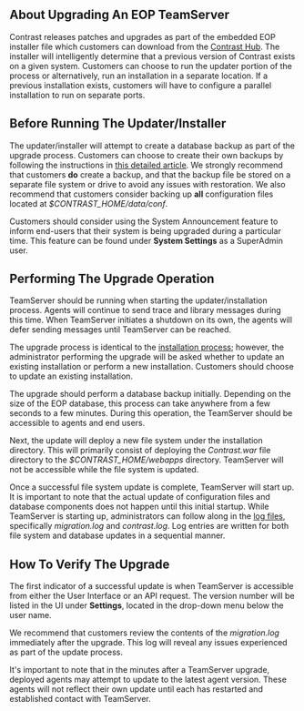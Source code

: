 <!--
title: "Upgrading EOP TeamServer"
description: "Instructions for updating an EOP TeamServer with a new version."
tags: "Admin EOP maintenance upgrade install installation backup"
-->

## About Upgrading An EOP TeamServer
Contrast releases patches and upgrades as part of the embedded EOP installer file which customers can download from the [Contrast Hub](https://hub.contrastsecurity.com). The installer will intelligently determine that a previous version of Contrast exists on a given system. Customers can choose to run the updater portion of the process or alternatively, run an installation in a separate location. If a previous installation exists, customers will have to configure a parallel installation to run on separate ports.

## Before Running The Updater/Installer
The updater/installer will attempt to create a database backup as part of the upgrade process. Customers can choose to create their own backups by following the instructions in [this detailed article](installation-setup.html#setup-mysql). We strongly recommend that customers **do** create a backup, and that the backup file be stored on a separate file system or drive to avoid any issues with restoration. We also recommend that customers consider backing up **all** configuration files located at *$CONTRAST_HOME/data/conf*.

Customers should consider using the System Announcement feature to inform end-users that their system is being upgraded during a particular time. This feature can be found under **System Settings** as a SuperAdmin user. 

## Performing The Upgrade Operation
TeamServer should be running when starting the updater/installation process. Agents will continue to send trace and library messages during this time. When TeamServer initiates a shutdown on its own, the agents will defer sending messages until TeamServer can be reached.

The upgrade process is identical to the [installation process](installation-setupinstall.html#install); however, the administrator performing the upgrade will be asked whether to update an existing installation or perform a new installation. Customers should choose to update an existing installation. 

The upgrade should perform a database backup initially. Depending on the size of the EOP database, this process can take anywhere from a few seconds to a few minutes. During this operation, the TeamServer should be accessible to agents and end users. 

Next, the update will deploy a new file system under the installation directory. This will primarily consist of deploying the *Contrast.war* file directory to the *$CONTRAST_HOME/webapps* directory. TeamServer will not be accessible while the file system is updated.

Once a successful file system update is complete, TeamServer will start up. It is important to note that the actual update of configuration files and database components does not happen until this initial startup. While TeamServer is starting up, administrators can follow along in the [log files](installation-setupconfig.html#log), specifically *migration.log* and *contrast.log*. Log entries are written for both file system and database updates in a sequential manner.

## How To Verify The Upgrade
The first indicator of a successful update is when TeamServer is accessible from either the User Interface or an API request. The version number will be listed in the UI under **Settings**, located in the drop-down menu below the user name. 

We recommend that customers review the contents of the *migration.log* immediately after the upgrade. This log will reveal any issues experienced as part of the update process.

It's important to note that in the minutes after a TeamServer upgrade, deployed agents may attempt to update to the latest agent version. These agents will not reflect their own update until each has restarted and established contact with TeamServer.


